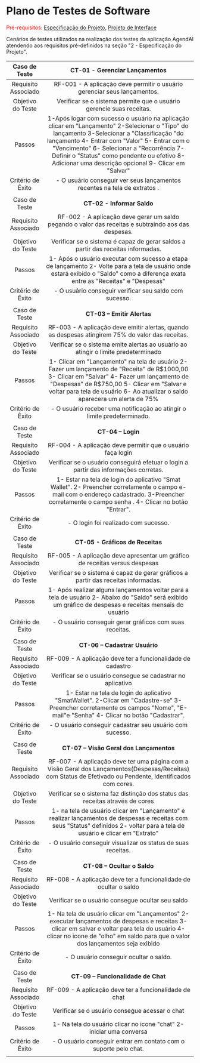 # Plano de Testes de Software

<span style="color:red">Pré-requisitos: <a href="2-Especificação do Projeto.md"> Especificação do Projeto</a></span>, <a href="3-Projeto de Interface.md"> Projeto de Interface</a>

Cenários de testes utilizados na realização dos testes da aplicação AgendAI atendendo aos requisitos pré-definidos na seção "2 - Especificação do Projeto". 
 
| **Caso de Teste** 	| **CT-01 - Gerenciar Lançamentos** 	|
|:---:	|:---:	|
|	Requisito Associado 	| RF-001 - A aplicação deve permitir o usuário gerenciar seus lançamentos.|
| Objetivo do Teste 	|Verificar se o sistema permite que o usuário gerencie suas receitas. |
| Passos 	| 1-Após logar com sucesso o usuário na aplicação clicar em "Lançamento" 2-Selecionar o "Tipo" do lançamento 3-Selecionar a "Classificação "do lançamento 4- Entrar com "Valor" 5- Entrar com o "Vencimento" 6- Selecionar a "Recorrência 7- Definir o "Status" como pendente ou efetivo 8- Adicionar uma descrição opcional 9- Clicar em "Salvar"   |
|Critério de Êxito | - O usuário conseguir ver seus lançamentos recentes na tela de extratos . |
|  	|  	|
| Caso de Teste	| **CT-02 - Informar Saldo** 	|
|	Requisito Associado 	| RF-002 - A aplicação deve gerar um saldo pegando o valor das receitas e subtraindo aos das despesas.  |
| Objetivo do Teste 	| Verificar se o sistema é capaz de gerar saldos a partir das receitas informadas.   |
| Passos 	| 1- Após o usuário executar com sucesso a etapa de lançamento 2- Volte para a tela de usuário onde estará exibido o "Saldo" como a diferença exata entre as "Receitas" e "Despesas"|
|Critério de Êxito | - O usuário conseguir verificar seu saldo com sucesso. |
|  	|  	|
| Caso de Teste	| **CT-03 – Emitir Alertas** |
|	Requisito Associado 	| RF-003 - A aplicação deve emitir alertas, quando as despesas atingirem 75% do valor das receitas. |
| Objetivo do Teste 	| Verificar se o sistema emite alertas ao usuário ao atingir o limite predeterminado |
| Passos 	|1- Clicar em "Lançamento" na tela de usuário 2- Fazer um lançamento de "Receita" de R$1000,00 3- Clicar em "Salvar" 4- Fazer um lançamento de "Despesas" de R$750,00 5- Clicar em "Salvar e voltar para tela de usuário 6- Ao atualizar o saldo aparecera um  alerta de 75% |
|Critério de Êxito | - O usuário receber uma notificação ao atingir o limite predeterminado. |
|  	|  	|
| Caso de Teste 	| **CT-04 – Login**	|
|Requisito Associado | RF-004	- A aplicação deve permitir que o usuário faça login|
| Objetivo do Teste 	|  Verificar se o usuário conseguirá efetuar o login a partir das informações corretas. |
| Passos 	| 1- Estar na tela de login do aplicativo "Smat Wallet". 2- Preencher corretamente o campo e-mail com o endereço cadastrado. 3-Preencher corretamente o campo senha . 4- Clicar no botão "Entrar". |
|Critério de Êxito | - O login foi realizado com sucesso. |
|  	|  	|
| Caso de Teste 	| **CT-05 - Gráficos de Receitas** 	|
|	Requisito Associado 	| RF-005 - 	A aplicação deve apresentar um gráfico de receitas versus despesas |
| Objetivo do Teste 	| Verificar se o sistema é capaz de gerar gráficos a partir das receitas informadas. |
| Passos 	|1- Após realizar alguns lançamentos voltar para a tela de usuário 2- Abaixo do "Saldo" será exibido um gráfico de despesas e receitas mensais do usuário|
|Critério de Êxito | - O usuário conseguir gerar gráficos com suas receitas. |
|  	|  	|
| Caso de Teste 	| **CT-06 – Cadastrar Usuário** 	|
|Requisito Associado | RF-009	- A aplicação deve ter a funcionalidade de cadastro |
| Objetivo do Teste 	| Verificar se o usuário consegue se cadastrar no aplicativo |
| Passos 	|1- Estar na tela de login do aplicativo "SmatWallet". 2-Clicar em "Cadastre-se" 3- Preencher corretamente os campos "Nome", "E-mail"e "Senha"  4- Clicar no botão "Cadastrar".|
|Critério de Êxito | - O usuário conseguir cadastrar seu usuário com sucesso. |
|  	|  	|
| Caso de Teste 	| **CT-07 –  Visão Geral dos Lançamentos** 	|
|Requisito Associado | RF-007	- A aplicação deve ter uma página com a Visão Geral dos Lançamentos(Despesas/Receitas) com Status de Efetivado ou Pendente, identificados com cores. |
| Objetivo do Teste 	| Verificar se o sistema faz distinção dos status das receitas através de cores |
| Passos 	| 1- na tela de usuário clicar em "Lançamento" e realizar lançamentos de despesas e  receitas com seus "Status" definidos 2- voltar para a tela de usuário e clicar em "Extrato" |
|Critério de Êxito | - O usuário conseguir visualizar os status de suas receitas. |
|  	|  	|
| Caso de Teste 	| **CT-08 – Ocultar o Saldo** 	|
|Requisito Associado | RF-008	- A aplicação deve ter a funcionalidade de ocultar o saldo |
| Objetivo do Teste 	| Verificar se o usuário consegue ocultar seu saldo |
| Passos 	| 1- Na tela de usuário clicar em "Lançamentos" 2- executar lançamentos de despesas e receitas  3- clicar em salvar e voltar para tela do usuário 4- clicar no icone de "olho" em saldo para que o valor dos lançamentos seja exibido |
|Critério de Êxito | - O usuário conseguir ocultar o saldo. |
|  	|  	|
| Caso de Teste 	| **CT-09 – Funcionalidade de Chat** 	|
|Requisito Associado | RF-009	- A aplicação deve ter a funcionalidade de chat |
| Objetivo do Teste 	| Verificar se o usuário consegue acessar o chat |
| Passos 	|1- Na tela do usuário clicar no icone "chat" 2- iniciar uma conversa |
|Critério de Êxito | - O usuário conseguir entrar em contato com o suporte pelo chat. |
|  	|  	|



